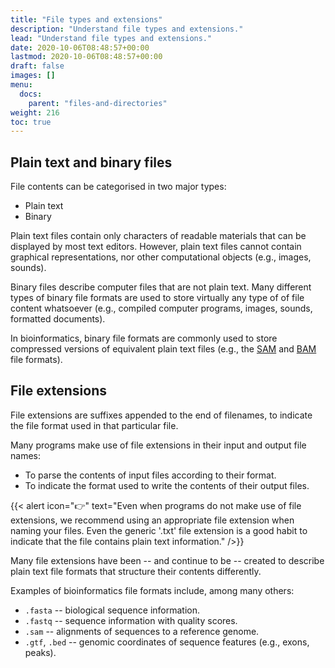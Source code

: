 ```yaml
---
title: "File types and extensions"
description: "Understand file types and extensions."
lead: "Understand file types and extensions."
date: 2020-10-06T08:48:57+00:00
lastmod: 2020-10-06T08:48:57+00:00
draft: false
images: []
menu:
  docs:
    parent: "files-and-directories"
weight: 216
toc: true
---
```


## Plain text and binary files

File contents can be categorised in two major types:

- Plain text
- Binary

Plain text files contain only characters of readable materials
that can be displayed by most text editors.
However, plain text files cannot contain graphical representations,
nor other computational objects (e.g., images, sounds).

Binary files describe computer files that are not plain text.
Many different types of binary file formats are used to store virtually
any type of of file content whatsoever (e.g., compiled computer programs,
images, sounds, formatted documents).

In bioinformatics, binary file formats are commonly used to store
compressed versions of equivalent plain text files
(e.g., the [SAM][sam-file-format] and [BAM][bam-file-format] file formats).

## File extensions

File extensions are suffixes appended to the end of filenames,
to indicate the file format used in that particular file.

Many programs make use of file extensions in their input and output file names:

- To parse the contents of input files according to their format.
- To indicate the format used to write the contents of their output files.

{{< alert icon="👉" text="Even when programs do not make use of file extensions, we recommend using an appropriate file extension when naming your files. Even the generic '.txt' file extension is a good habit to indicate that the file contains plain text information." />}}

Many file extensions have been -- and continue to be -- created to describe
plain text file formats that structure their contents differently.

Examples of bioinformatics file formats include, among many others:

- `.fasta` -- biological sequence information.
- `.fastq` -- sequence information with quality scores.
- `.sam` -- alignments of sequences to a reference genome.
- `.gtf`, `.bed` -- genomic coordinates of sequence features (e.g., exons, peaks).

<!-- Link definitions -->

[sam-file-format]: https://software.broadinstitute.org/software/igv/SAM
[bam-file-format]: https://software.broadinstitute.org/software/igv/BAM